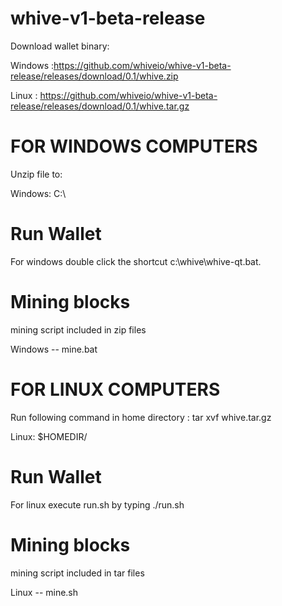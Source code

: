 # whive-v1-beta-release

Download wallet binary:

Windows :https://github.com/whiveio/whive-v1-beta-release/releases/download/0.1/whive.zip

Linux : https://github.com/whiveio/whive-v1-beta-release/releases/download/0.1/whive.tar.gz

# FOR WINDOWS COMPUTERS
Unzip file to:

Windows: C:\

# Run Wallet
For windows double click the shortcut c:\whive\whive-qt.bat.

# Mining blocks
mining script included in zip files

Windows -- mine.bat

# FOR LINUX COMPUTERS
Run following command in home directory : tar xvf whive.tar.gz 

Linux: $HOMEDIR/

# Run Wallet
For linux execute run.sh by typing  ./run.sh

# Mining blocks
mining script included in tar files

Linux -- mine.sh
